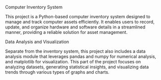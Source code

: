 Computer Inventory System

This project is a Python-based computer inventory system designed to manage and track computer assets efficiently. It enables users to record, update, and organize hardware and software details in a streamlined manner, providing a reliable solution for asset management.

Data Analysis and Visualization

Separate from the inventory system, this project also includes a data analysis module that leverages pandas and numpy for numerical analysis, and matplotlib for visualization. This part of the project focuses on analyzing datasets, generating statistical insights, and visualizing data trends through various types of graphs and charts.
